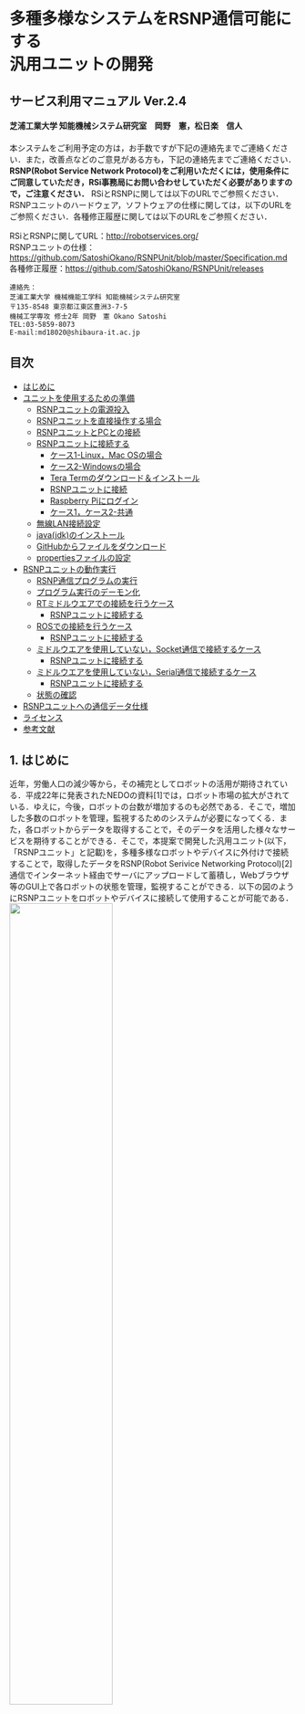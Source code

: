 
<h1> 多種多様なシステムをRSNP通信可能にする<br>汎用ユニットの開発</h1>  

<h2> サービス利用マニュアル Ver.2.4</h2>

<h4> 芝浦工業大学 知能機械システム研究室　岡野　憲，松日楽　信人</h4>

本システムをご利用予定の方は，お手数ですが下記の連絡先までご連絡ください．また，改善点などのご意見がある方も，下記の連絡先までご連絡ください．**RSNP(Robot Service Network Protocol)をご利用いただくには，使用条件にご同意していただき，RSi事務局にお問い合わせしていただく必要がありますので，ご注意ください．** RSiとRSNPに関しては以下のURLでご参照ください．RSNPユニットのハードウェア，ソフトウェアの仕様に関しては，以下のURLをご参照ください．各種修正履歴に関しては以下のURLをご参照ください．  

RSiとRSNPに関してURL：http://robotservices.org/  
RSNPユニットの仕様：https://github.com/SatoshiOkano/RSNPUnit/blob/master/Specification.md  
各種修正履歴：https://github.com/SatoshiOkano/RSNPUnit/releases

~~~text  
連絡先：  
芝浦工業大学 機械機能工学科 知能機械システム研究室  
〒135-8548 東京都江東区豊洲3-7-5  
機械工学専攻 修士2年 岡野　憲 Okano Satoshi  
TEL:03-5859-8073
E-mail:md18020@shibaura-it.ac.jp  
~~~  

<div style="page-break-before:always"></div>

<h2>目次</h2>

<!-- TOC -->

- [はじめに](#はじめに)
- [ユニットを使用するための準備](#ユニットを使用するための準備)
    - [RSNPユニットの電源投入](#rsnpユニットの電源投入)
    - [RSNPユニットを直接操作する場合](#rsnpユニットを直接操作する場合)
    - [RSNPユニットとPCとの接続](#rsnpユニットとpcとの接続)
    - [RSNPユニットに接続する](#rsnpユニットに接続する)
        - [ケース1-Linux，Mac OSの場合](#ケース1-linuxmac-osの場合)
        - [ケース2-Windowsの場合](#ケース2-windowsの場合)
        - [Tera Termのダウンロード＆インストール](#tera-termのダウンロード＆インストール)
        - [RSNPユニットに接続](#rsnpユニットに接続)
        - [Raspberry Piにログイン](#raspberry-piにログイン)
        - [ケース1，ケース2-共通](#ケース1ケース2-共通)
    - [無線LAN接続設定](#無線lan接続設定)
    - [java(jdk)のインストール](#javajdkのインストール)
    - [GitHubからファイルをダウンロード](#githubからファイルをダウンロード)
    - [propertiesファイルの設定](#propertiesファイルの設定)
- [RSNPユニットの動作実行](#rsnpユニットの動作実行)
    - [RSNP通信プログラムの実行](#rsnp通信プログラムの実行)
    - [プログラム実行のデーモン化](#プログラム実行のデーモン化)
    - [RTミドルウエアでの接続を行うケース](#rtミドルウエアでの接続を行うケース)
        - [RSNPユニットに接続する](#rsnpユニットに接続する)
    - [ROSでの接続を行うケース](#rosでの接続を行うケース)
        - [RSNPユニットに接続する](#rsnpユニットに接続する)
    - [ミドルウエアを使用していない，Socket通信で接続するケース](#ミドルウエアを使用していないsocket通信で接続するケース)
        - [RSNPユニットに接続する](#rsnpユニットに接続する)
    - [ミドルウエアを使用していない，Serial通信で接続するケース](#ミドルウエアを使用していないserial通信で接続するケース)
        - [RSNPユニットに接続する](#rsnpユニットに接続する)
    - [状態の確認](#状態の確認)
- [RSNPユニットへの通信データ仕様](#rsnpユニットへの通信データ仕様)
- [ライセンス](#ライセンス)
- [参考文献](#参考文献)

<!-- /TOC -->

<div style="page-break-before:always"></div>  

## 1. はじめに  

近年，労働人口の減少等から，その補完としてロボットの活用が期待されている．平成22年に発表されたNEDOの資料[1]では，ロボット市場の拡大がされている．ゆえに，今後，ロボットの台数が増加するのも必然である．そこで，増加した多数のロボットを管理，監視するためのシステムが必要になってくる．また，各ロボットからデータを取得することで，そのデータを活用した様々なサービスを期待することができる．そこで，本提案で開発した汎用ユニット(以下，「RSNPユニット」と記載)を，多種多様なロボットやデバイスに外付けで接続することで，取得したデータをRSNP(Robot Serivice Networking Protocol)[2]通信でインターネット経由でサーバにアップロードして蓄積し，Webブラウザ等のGUI上で各ロボットの状態を管理，監視することができる．以下の図のようにRSNPユニットをロボットやデバイスに接続して使用することが可能である．  
<img src="https://user-images.githubusercontent.com/44587055/63586989-c2505680-c5dd-11e9-8ae9-64afd83e85de.png" width=60%>  

**※現状，RSNPユニットは，産業技術大学院大学(品川)サーバの次のエンドポイントへ接続します．**  
http://robots.aiit.ac.jp:8080/UpdateNotificationState/services  
  
## 2. ユニットを使用するための準備  

ユニットを使用するためにいくつかのソフトを予め，ダウンロード，インストール，設定する必要があります．ご了承ください．  

### 2.1 RSNPユニットの電源投入  

まず，RSNPユニットの電源を入れます．電源ボタンは搭載していないため以下の図に示すように，microUSBにusbケーブルを接続します．OSをシャットダウンしたら，ケーブルを抜いてください．  

<img src="https://user-images.githubusercontent.com/44587055/63603070-c8592e00-c603-11e9-820d-ba7243321181.png" width=35%>  

<div style="page-break-before:always"></div>  

### 2.2 RSNPユニットを直接操作する場合  

HDMI接続可能なモニタ，USBtype-Aのキーボード，マウスを用意可能である場合は，下の図のように接続することで，PCのように扱うことが可能です．ただし，環境が初めから整っている場合を以外は，次の2.3節に従って接続することも可能です．  

<img src="https://user-images.githubusercontent.com/44587055/63636425-0f99fa00-c6aa-11e9-9a9b-3b106aa13967.png" width=60%>  

### 2.3 RSNPユニットとPCとの接続  

RSNPユニットの初期設定を行うために，PCと有線で接続します．現状，LANケーブルで接続する方法のみがあります． 
※この方法で接続する場合，予め設定してあるソフトウェアでないと接続できません．ご利用予定の方は，冒頭の連絡先にご連絡ください．  

**LANケーブルとの接続**  
LANケーブルでPCに接続するために，以下の図に示すように配線します．ケーブルの種類は，クロスかストレートのどちらでも接続可能です． PCとの接続には，LANからUSB-typeA変換ハブ，LANからUSB-typeC変換ハブを使用すれば，PCにLANポート(Ethernetポート)が無くても，接続可能です．  

<img src="https://user-images.githubusercontent.com/44587055/63603082-cf803c00-c603-11e9-9604-efef516c6334.png" width=45%>  

LANポート同士で接続した場合  

<img src="https://user-images.githubusercontent.com/44587055/63603092-d60eb380-c603-11e9-88ed-a2e9b6bb35d4.png" width=45%>  

USB-typeAに接続した場合  

<img src="https://user-images.githubusercontent.com/44587055/63603101-dc9d2b00-c603-11e9-8295-bd30382e91f9.png" width=45%>  

USB-typeCに接続した場合  

### 2.4 RSNPユニットに接続する  

#### ケース1-Linux，Mac OSの場合  

Linuxを使用している場合，次のコマンドを実行することで，RSNPユニットに接続することができます．  
`~$ ssh pi@rsnpunit.local -p 22`  

#### ケース2-Windowsの場合

RSNPユニットにリモートでSSH接続するためのソフトウェアが必要になります．  
設定すれば，コマンドプロンプトからRSNPユニットへ接続することもできますが，今回は，ソフトウェアを使用します．クライアントソフトウェアとして**Tera Term**を使用します．  

#### 2.4.1 Tera Termのダウンロード＆インストール  
  
以下のサイトより，ダウンロードとインストールを行ってください．  
**窓の杜 Tera Term**  
https://forest.watch.impress.co.jp/library/software/utf8teraterm/  

<div style="page-break-before:always"></div>  

#### 2.4.2 RSNPユニットに接続  

次に，インストールしたTera Termを起動します．  

以下のような画面が表示されます．  
 <img src="https://user-images.githubusercontent.com/44587055/58787570-08240100-8625-11e9-84c8-be85ba970c81.png" width=60%>  

ここで，ホストに"rsnpunit"と，TCPポートに"22"と入力し，"OK"をクリックします．  

#### 2.4.3 Raspberry Piにログイン  

次にRaspberry Piにログインをします．  
上記で"OK"をクリック後に以下のような画面が表示されます．  
 <img src="https://user-images.githubusercontent.com/44587055/58788978-014abd80-8628-11e9-87a8-6826dc60c4a5.png" width=60%>  

ユーザ名に"pi"と，パスフレーズに"8073"と入力し，"OK"をクリックします．  

<div style="page-break-before:always"></div>  

#### ケース1，ケース2-共通  

RSNPユニットに接続すると以下のような画面が表示されます．  

<img src="https://user-images.githubusercontent.com/44587055/63604122-ffc8da00-c605-11e9-9512-c9dffb785908.png" width=60%>  

### 2.5 無線LAN接続設定  

RSNPユニットに対して，ロボットやデバイスを接続する場合，有線LANで接続します．しかし，RSNP通信自体は現状，無線LANを使用することを前提としています(1. はじめに 図を参照)．そこで，ここでは無線LANの接続設定を行います．  
まず，接続するルータ等のSSIDとパスワードを調べます．  
次に，`wpa_supplicant.conf`ファイルをエディタで編集します．  
`~$ sudo nano /etc/wpa_supplicant/wpa_supplicant.conf`  

※ファイルを編集するためのエディタとして今回は"nano"を使用していますが，好みのものを使用してください．以下，"nano"を使用します．

次のとおりに追記してください．  

~~~text
network={
     ssid="SSIDを記述"
     psk="パスワードを記述"
}
~~~

次に，RSNPユニットの無線LANを再起動します．以下のようにコマンドを入力し実行します．  
`~$ sudo ifdown wlan0`  
数秒すると無線LANはオフになるので，以下のようにコマンドを入力し実行します．  
`~$ sudo ifup wlan0`  
接続されたか確認のため，以下のようにコマンドを入力し実行します．  
`~$ ifconfig`  
`wlan0:`という項目の`inet`の行に数字の羅列が載っていれば，接続されています．
数字が無い場合は，再度，SSID，パスワードの確認し，RSNPユニットの再起動をしてください．  

再起動のコマンドは，以下のとおりです．
`~$ sudo reboot`
なお，シャットダウンのコマンドは，以下のとおりです．  
`~$ sudo poweroff`

以上で，無線LANの設定は終了になります．  

<div style="page-break-before:always"></div>  

### 2.6 java(jdk)のインストール  

java(jdk)をインストールします．以下のようにコマンドを入力し実行します．  
`~$ sudo apt-get install openjdk-8-jdk`  
java(jdk)がインストールされたか念のため確認します．以下のようにコマンドを入力し実行します．  
`~$ java -version`
これでバージョンが表示されれば，インストール完了です．  

### 2.7 GitHubからファイルをダウンロード  

必要なファイルをダウンロードします．  
まず，任意のディレクトにダウンロードします．  
今回はホームディレクトリにダウンロードします．
ホームディレクトリに戻るために，次のようにコマンドを入力し実行します．  
`~$ cd`  
リポジトリをクローンします(ファイルをダウンロードします)．次のようにコマンドを入力し実行します．  
`~$ git clone https://github.com/SatoshiOkano/RSNPUnit.git`  
ダウンロードが成功したか確認するため，以下のようにコマンドを入力します．  
`~$ ls`  
ダウンロードが成功していれば，`"RSNPUnit"`というディレクトリが存在します．  

### 2.8 propertiesファイルの設定  

前節でダウンロードした`"DataLog"`ディレクトリに移動します．  
以下のようにコマンドを入力し実行します．  
`~$ cd ~/RSNPUnit/DataLog/`  

移動すると，`"Config.properties"`というファイルがあります．  
次に，以下のようにコマンドを入力します．  
`~$ sudo nano Config.properties`  

デフォルトでは，以下のように記述されています．  

~~~text
Configuretion
robot_id  = 1  
robot_pw  = 8073  
end_point = http://robots.aiit.ac.jp:8080/UpdateNotificationState/services
send_interval = 10000
ip_address = 127.0.0.1
port = 8000
~~~  

各パラメータの意味は，次のようになっています．  

- **robot_id** ： ロボットの識別ID
- **robot_wd**：  ロボット固有のパスワード
- **end_point** ： データを送信するサーバのアドレス  
- **send_interval** ： 送信時間間隔
- **ip_address** : RSNPユニット本体のIPアドレス
- **port** ： Socket通信のポート番号  

必要に応じて，これらの各パラメータを変更します．  

<div style="page-break-before:always"></div>  

## 3 RSNPユニットの動作実行  

プログラムを起動してから，接続する必要があるので注意してください．  

### 3.1 RSNP通信プログラムの実行  

まず，`"RSNPNotifi.jar"`を実行します．  
`~$ cd`でホームディレクトリに移動します．  
`RSNPUnit`ディレクトリに移動するため，以下のようにコマンドを入力します．  
`~$ cd ~/RSNPUnit/`  
※RSNPUnitSystemDirの場所によって異なるので注意してください．

次に，実行するために以下のようにコマンドを入力します．  
`~$ java -jar RSNPNotifi.jar`  

停止するときは，"Ctrl"+"c"キーを入力することで停止します．  

### 3.2 プログラム実行のデーモン化  

このままだと，RSNPユニットを動作する際に，毎回ログインを行い，コマンドを入力し実行する必要があります．そこで，プログラム実行を，RSNPユニットに電源を投入した際に自動で行うようにします．これをデーモン化といいます．ここでは，デーモン化の設定を行います．まず，サービスファイルの作成を行います．ただ，今回は既に作成してあるファイルを特定のディレクトリに移動するだけです．次のように，コマンドを入力し実行します．  
`~$ sudo cp ~/RSNPUnit/Service/rsnpnotifi.service /etc/systemd/system/`  
また，起動用のshファイルをコピーします．
`~$ sudo cp ~/RSNPUnit/Service/Running.sh /home/pi/`  
次に．サービスファイルの登録を行います．  
`~$ sudo systemctl enable rsnpnotifi.service`  
次に，サービスファイルのリロードをします，次のようにコマンドを入力し実行します．  
`~$ sudo systemctl daemon-reload`  
起動します，次のようにコマンドを入力し実行します．  
`~$ sudo systemctl start rsnpnotifi.service`  
サービスが動いているか確認します．次のようにコマンドを入力し実行します．  
`~$ sudo systemctl status rsnpnotify.service`  
次回起動時に実行されるように設定します．次のようにコマンドを入力し実行します．
`~$ sudo systemctl enable rsnpnotify.service`  

### 3.3 RTミドルウエアでの接続を行うケース  

ロボットまたはデバイスがRTミドルウエアを実装している場合，こちらのケースでRSNPユニットと接続することを推奨します．Socket通信を用いてRSNPユニットと接続します．  

<img src="https://user-images.githubusercontent.com/44587055/63647106-7a553f00-c757-11e9-85ab-3d12445eaf94.png" width=50%>  

以下の各バージョンで動作確認済みです．  

|               OS                | OpenRTM-aist ver. |
| :-----------------------------: | :----------: |
| Windows 7,Windows 8, Windows 10 | 1.1.2, 1.2.0 |

次のURLから"RSNPUnitConnector Comp"をダウンロードをしてください．  
https://github.com/SatoshiOkano/RSNPUnit.git  

`RSNPUnit/RSNPUnitConnector_RTM_rtc/RSNPUnitConnectorComp`内に`RSNPUnitConnector.py`があるので，RTCを起動するにはこのpyファイルを実行してください．また，テストデータ送信用RTCとして`SampleSendTest RTC`を用意してあります．任意のデータをコンフィグレーションパラメータに適用することで`RSNPUnitConnector RTC`に送信することができます．`RSNPUnit/RSNPUnitConnector_RTM_rtc/SampleSendTestComp`内に`RSNPUnitConnector.py`があるので，RTCを起動するにはこのpyファイルを実行してください．  

RSNPUnitConnector RTCの仕様は，次の表のとおりです．  

<img src="https://user-images.githubusercontent.com/44587055/63603822-5386f380-c605-11e9-8deb-563cd069e728.png" width=40%>  

SampleDataIn(Inport)には，フォーマットに準拠したデータを送る必要があります．フォーマットに関しては，"4章 通信データ仕様"に記しているので，参照してください．また，TimedString型のInportを設けていますが，最終的にフォーマットに準拠したデータを出力できれば，他に作成し直して構いません．Python言語で作成してあります．

#### RSNPユニットに接続する  

コンフィグレーションパラメータの"IPaddress"と"SocketPort"は，"2.8節 propertiesファイルの設定"と同じ値に設定する必要があります．設定後，RTCをアクティベートにすることで，RSNPユニットに接続することができます．正常に接続できれば，RTCはグリーンになりアクティベート状態になります．  

<img src="https://user-images.githubusercontent.com/44587055/63647401-b5597180-c75b-11e9-9715-994c98419a74.png" width=45%>  

<div style="page-break-before:always"></div>  

### 3.4 ROSでの接続を行うケース  

ロボットまたはデバイスがROSを実装している場合，こちらのケースでRSNPユニットと接続することを推奨します．Socket通信を用いてRSNPユニットと接続します．パッケージ名はrsnpunitconnector_pkg，ノード名はrsnpunitconnectorとなります．  

<img src="https://user-images.githubusercontent.com/44587055/63647169-197a3680-c758-11e9-946c-e9c56fe8ace9.png" width=50%>  

|               OS                | ROS ver. |
| :-----------------------------: | :----------: |
| Ubuntu 16.04, Ubuntu18.04 | Kinetic, Melodic |

次のURLから"rsnpunitconnector"をダウンロードをしてください．
https://github.com/SatoshiOkano/RSNPUnit.git  

`rsnpunitconnector_pkg/src`内に`rsnpunitconnector.py`があるので，nodoを起動するにはこのpyファイルを実行してください．また，テストデータ送信用nodeとして`samplesendtest`を用意してあります．現状，カウントと時刻のデータを出力する仕様となっています．実装する際にはそちらを参考にしてください．また，`rsnpunitconnector_pkg/msg`内では，msgファイルを定義していますが，string型の`message_data`となっています．subscribe topicsには，フォーマットに準拠したデータを入れる必要があります．フォーマットに関しては，"4章 通信データ仕様"に記しているので，参照してください．また，String型のmsgを設けていますが，最終的にフォーマットに準拠したデータを出力できれば，他に作成し直して構いません．Python言語で作成してあります．  

#### RSNPユニットに接続する  

`rsnpunitconnector_pkg/src`内に`config.ini`があるので，RSNPユニットに接続するためにはそれを編集します．設定したパラメータでプログラムを実行するためにconfig.iniの"IPaddress"と"SocketPort"は，"2.8節 propertiesファイルの設定"と同じ値に設定する必要があります．  

<div style="page-break-before:always"></div>  

### 3.5 ミドルウエアを使用していない，Socket通信で接続するケース  

ロボットまたはデバイスがミドルウエアを実装していない場合，提供しているサンプルソースコードをもとに実装してください．現状，Python言語のみの提供ですが，C++，Javaのサンプルソースコードも提供予定です．  

<img src="https://user-images.githubusercontent.com/44587055/63647183-580ff100-c758-11e9-8fe6-68b29c98bb44.png" width=50%>  

次のURLからサンプルソースコードをダウンロードをしてください．
https://github.com/SatoshiOkano/RSNPUnit.git  

`RSNPUnit\RSNPUnitConnector(Socket_sample)`内の`Socket_sam.py`がサンプルソースコードとなります．  
`Config.ini`は，パラメータ設定ファイルとなります．  

#### RSNPユニットに接続する  

設定したパラメータでプログラムを実行するためにConfig.iniの"IPaddress"と"SocketPort"は，"2.8節 propertiesファイルの設定"と同じ値に設定する必要があります．

### 3.6 ミドルウエアを使用していない，Serial通信で接続するケース  

ロボットまたはデバイスがミドルウエアを実装していない場合，こちらのサンプルソースコードをもとに実装してください．現状，Python言語のみの提供ですが，C++，Javaのサンプルソースコードも提供予定です．また，Python言語の本サンプルソースコードを使用するには，シリアル通信をするためのpythonモジュールである"pyserial"が必要となります．pip等を使用して予め"pyserial"をダウンロードする必要があります．  

<img src="https://user-images.githubusercontent.com/44587055/63647186-6fe77500-c758-11e9-8daf-3ce94a0ca5f1.png" width=50%>  

次のURLからサンプルソースコードをダウンロードをしてください．
https://github.com/SatoshiOkano/RSNPUnit.git  

`RSNPUnit\RSNPUnitConnector(Serial_sample)`内の`Serial_sam.py`がサンプルソースコードとなります．  `Config.ini`は，パラメータ設定ファイルとなります．  

#### RSNPユニットに接続する  

設定したパラメータでプログラムを実行するためにConfig.iniの"IPaddress"と"SocketPort"は，"2.8節 propertiesファイルの設定"と同じ値に設定する必要があります．

### 3.7 状態の確認  

ロボットまたはデバイスからRSNPユニットにデータを送信すると，RSNPでサーバに送信されます．
サーバにアクセスすることでWebブラウザ上に状態が反映されているか確認することができます．  

デフォルト設定のままの場合，以下のURLにアクセスすることで確認することができます．  
http://robots.aiit.ac.jp:8080/Robomech2019/  

以下のようにブラウザ上で表示されていれば，確認完了です．  
今回は，単にRaspberryPiの稼働状況と，それに接続されたセンサの状態を表示する一例となっています．

robot_id=2のロボットを稼働させた例を下の図に示す．  
<img src="https://user-images.githubusercontent.com/44587055/58847016-4caeab80-86bc-11e9-9b39-e87f95fe140a.png" width=60%>  

他にもロボットの画像に差し替えたり，表示するデータの種類も変更して表示情報を変更することができます．  

## 4. RSNPユニットへの通信データ仕様

RSNPユニットからロボットまたはデバイス間のデータのやり取りはSocket,Serial通信で行います．  
送信データは現状，**文字列型データ**です．ただし，以下の5種類のデータで定義づける必要があります．  

- **Action_id**
- **Action名**  
- **Result_id**  
- **Resultデータ**  
- **コメント**  

各データの意味は，次のようになっています．
**Action_id**とは，**Action名**に対する紐づけidです．  
**Action名**とは，ロボットが行った動作名などです．  
**Result_id**とは，**Resultデータ**に対する紐づけidです．  
**Resultデータ**とは，ロボットから得たデータ(変数)などです．  
**コメント**とは，コメント記述を入れたい場合に用います．  
例えば，挨拶を3回，人数カウントを5人としたロボットがあったとします．この場合，データの仕様は次のようになります．  

|     データ名     | データ1  | データ2 |
| :--------------: | :------: | :-----: |
|  **Action_id**   |    1     |    2    |
|   **Action名**   | 挨拶回数 |  人数   |
|  **Result_id**   |    1     |    2    |
| **Resultデータ** |    3     |    5    |
|   **コメント**   |   無し   |  無し   |

ここで，実際のデータ形式は以下のようなjson形式としてます．`{...}`内において，先頭に`「"data":」`があり，その次に配列のカッコ(`[]`)内において，1種類のデータが配列の1つの要素に入ります．ダブルクォーテーション(`"`)で囲んだ仕様名と値をカンマ(`:`)で区切ります．3点(`...`)には，対応するデータ等が入ります．見やすいように改行してありますが，実際は1行でデータ送信してください．これ以外の仕様でのデータを送信するとRSNPユニット側で受信できないのでご注意ください．  

~~~text
{  
  "data":  
  [  
    {  
      "ac_id": ... ,  
      "ac": ... ,  
      "re_id": ... ,  
      "re": ... ,  
      "co": ...  
    },  
    {...},  
    ...  
  ]  
}  
~~~  

データ名は以下の表のように短縮形となっているのでご注意ください．  

|     データ名     |  省略形   |
| :--------------: | :-------: |
|  **Action_id**   | **ac_id** |
|   **Action名**   |  **ac**   |
|  **Result_id**   | **re_id** |
| **Resultデータ** |  **re**   |
|   **コメント**   |  **co**   |

上記のロボットの例の場合は，  
`{"data":[{"ac_id":1,"ac":"挨拶回数","re_id":1,"re":3,"co":""},{"ac_id":2,"ac":"人数","re_id":2,"re":5,"co":""}]}`  
となります(コメントは無しのため，空欄("")となっています)．つまり，最終的にこのデータ形式で**文字列型データ**で送信することになります．  
データが複数種類の場合は，配列の成分が増加し，  
``{"data":[{...},{...},{...},...]}``  
となります．今回は5種類まで対応しています．  

## 5. ライセンス  

本プロジェクトで作成したソフトウェアのライセンスは，MIT Licenseとなります．  
https://github.com/SatoshiOkano/RSNPUnit/blob/master/LICENSE  

## 参考文献  

[1] NEDO "2035年までのロボット産業の将来市場予測"，http://www.nedo.go.jp/content/100080673.pdf, 最終閲覧日2019年8月20日  
[2] ロボットサービスイニシアチブ，Robot Service Network Protocol2.3 仕様書 第1.0版，2010  
[3] OpenRTM-aist, https://openrtm.org/openrtm/ja, 最終閲覧日2019年8月20日  
[4] ROS Wiki, http://wiki.ros.org/ja, 最終閲覧日2019年8月20日  
